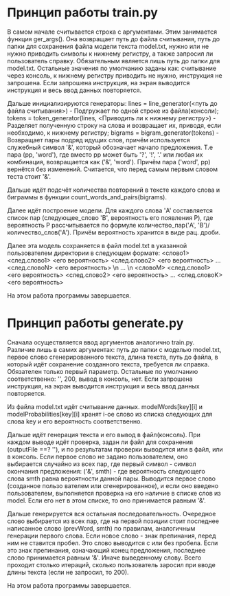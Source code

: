 # Принцип работы train.py
  В самом начале считывается строка с аргументами. Этим занимается функция ger_args(). Она возвращает путь до файла считывания,
путь до папки для сохранения файла модели текста model.txt, нужно или не нужно приводить символы к нижнему регистру, а также запросил ли
пользователь справку. Обязательным является лишь путь до папки для model.txt. Остальные значения по умолчанию заданы как: 
считывание через консоль, к нижнему регистру приводить не нужно, инструкция не запрошена.
Если запрошена инструкция, на экран выводится инструкция и весь ввод данных повторяется.

  Дальше инициализируются генераторы: lines = line_generator(<путь до файла считывания>) - Подгружает по одной строке из файла(консоли);
tokens = token_generator(lines, <Приводить ли к нижнему регистру>) - Разделяет полученную строку на слова и возвращает их, приводя, если
необходимо, к нижнему регистру; bigrams = bigram_generator(tokens) - Возвращает пары подряд идущих слов, причём используется служебный
символ '&', который обозначает начало предложения. Т.е пара (pp, 'word'), где вместо pp может быть '?', '!', '.' или любая их комбинация, возвращается как ('&', 'word'). Причём пара ('word', pp) вернётся без изменений. Считается, что перед самым первым словом теста стоит '&'.

  Дальше идёт подсчёт количества повторений в тексте каждого слова и биграммы в функции count_words_and_pairs(bigrams).
  
  Далее идёт построение модели. Для каждого слова 'A' составляется список пар (следующее_слово 'B', вероятность его появления P), где вероятность P рассчитывается по формуле количество_пар('A', 'B')/количество_слов('A'). Причём вероятность хранится в виде рац. дроби.
  
  Далее эта модель сохраняется в файл model.txt в указанной пользователем директории в следующем формате:
<слово1> <след.слово1> <его вероятность> <след.слово2> <его вероятность> ... <след.словоN> <его вероятность> \n
... \n
<словоM> <след.слово1> <его вероятность> <след.слово2> <его вероятность> ... <след.словоK> <его вероятность>

  На этом работа программы завершается.
  
  # Принцип работы generate.py
  
  Сначала осуществляется ввод аргументов аналогично train.py. Различие лишь в самих аргументах: путь до папки с моделью model.txt,
первое слово сгенерированного текста, длина текста, путь до файла, в который идёт сохранение созданного текста, требуется ли справка.
Обязателен только первый параметр. Остальные по умолчанию соответственно:  '', 200, вывод в консоль, нет.
  Если запрошена инструкция, на экран выводится инструкция и весь ввод данных повторяется.
  
  Из файла model.txt идёт считывание данных. modelWords[key][i] и modelProbabilities[key][i] хранят i-ое слово из списка следующих
для слова key и его вероятность соответственно.
  
  Дальше идёт генерация текста и его вывод в файл(консоль). При каждом выводе идёт проверка, задан ли файл для сохранения 
(outputFile ==? ''), и по результатам проверки выводится или в файл, или в консоль. Если первое слово не задано пользователем, оно выбирается случайно из всех пар, где первый символ - символ окончания предложения: ('&', smth) - где вероятность следующего слова smth равна вероятности данной пары. Выводится первое слово (созданное пользо
вателем или сгенерированное), и если оно введено пользователем, выполняется проверка на его наличие в списке слов из model. Если его нет
в этом списке, то оно принимается равным '&'.

Дальше генерируется вся остальная последовательность. Очередное слово выбирается из всех пар, где на первой позиции стоит последнее написанное слово (prevWord, smth) по правилам, аналогичным генерации первого слова. Если новое слово - знак препинания, перед ним не ставится пробел. Это слово выводится с или без пробела. Если это знак препинания, означающий конец предложения, последнее слово принимается равным '&'. Иначе выведенному слову. Всего проходит столько итераций, сколько пользователь заросил при вводе длины текста (если не запросил, то 200).

  На этом работа программы завершается.

